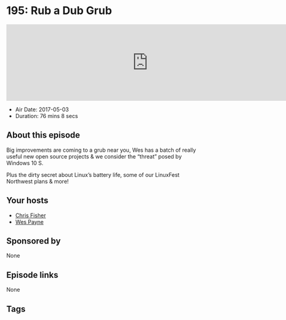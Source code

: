 # 195: Rub a Dub Grub

<iframe src="https://player.fireside.fm/v2/RUkczH-V+M89fqxtq?theme=dark" width="740" height="200" frameborder="0" scrolling="no"></iframe>

* Air Date: 2017-05-03
* Duration: 76 mins 8 secs

## About this episode

Big improvements are coming to a grub near you, Wes has a batch of really useful new open source projects & we consider the “threat” posed by Windows 10 S.

Plus the dirty secret about Linux’s battery life, some of our LinuxFest Northwest plans & more!

## Your hosts
* [Chris Fisher](https://linuxunplugged.com/hosts/chrislas)
* [Wes Payne](https://linuxunplugged.com/hosts/wes)

## Sponsored by

None



## Episode links

None



## Tags

